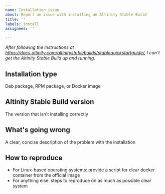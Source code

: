 ```yaml
---
name: Installation issue
about: Report an issue with installing an Altinity Stable Build
title: ''
labels: install
assignees: ''

---
```


*After following the instructions at https://docs.altinity.com/altinitystablebuilds/stablequickstartguide/, I can't get the Altinity Stable Build up and running.* 

## Installation type
Deb package, RPM package, or Docker image

## Altinity Stable Build version
The version that isn't installing correctly

## What's going wrong
A clear, concise description of the problem with the installation

## How to reproduce

* For Linux-based operating systems: provide a script for clear docker container from the official image
* For anything else: steps to reproduce on as much as possible clear system
